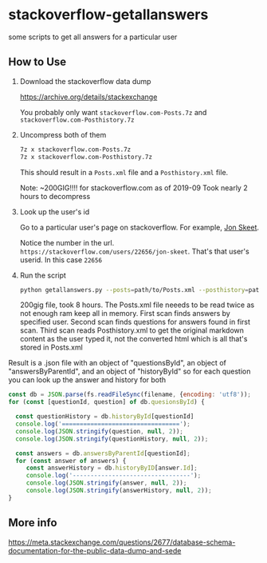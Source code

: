 # stackoverflow-getallanswers

some scripts to get all answers for a particular user

## How to Use

1. Download the stackoverflow data dump

   https://archive.org/details/stackexchange

   You probably only want `stackoverflow.com-Posts.7z` and `stackoverflow.com-Posthistory.7z`

3. Uncompress both of them

   ```sh
   7z x stackoverflow.com-Posts.7z
   7z x stackoverflow.com-Posthistory.7z
   ```

   This should result in a `Posts.xml` file and a `Posthistory.xml` file.

   Note: ~200GIG!!!! for stackoverflow.com as of 2019-09
   Took nearly 2 hours to decompress

3. Look up the user's id

   Go to a particular user's page on stackoverflow. For example, [Jon Skeet](https://stackoverflow.com/users/22656/jon-skeet).

   Notice the number in the url. `https://stackoverflow.com/users/22656/jon-skeet`. That's that user's userid. In this case `22656`

4. Run the script


   ```sh
   python getallanswers.py --posts=path/to/Posts.xml --posthistory=path/to/Posthistory.xml --out=path/to/output.json --userid=22656
   ```

   200gig file, took 8 hours. The Posts.xml file neeeds to be read twice as not enough ram keep all in memory.
   First scan finds answers by specified user. Second scan finds questions for answers found in first scan.
   Third scan reads Posthistory.xml to get the original markdown content as the user typed it, not the
   converted html which is all that's stored in Posts.xml

Result is a .json file with an object of "questionsById", an object of "answersByParentId", and
an object of "historyById" so for each question you can look up the answer and history for both

```js
const db = JSON.parse(fs.readFileSync(filename, {encoding: 'utf8'));
for (const [questionId, question] of db.quesionsById) {

  const questionHistory = db.historyById[questionId]
  console.log('=================================');
  console.log(JSON.stringify(question, null, 2));
  console.log(JSON.stringify(questionHistory, null, 2));

  const answers = db.answersByParentId[questionId];
  for (const answer of answers) {
     const answerHistory = db.historyByID[answer.Id];
     console.log('---------------------------------');
     console.log(JSON.stringify(answer, null, 2));
     console.log(JSON.stringify(answerHistory, null, 2));
}
```

## More info

https://meta.stackexchange.com/questions/2677/database-schema-documentation-for-the-public-data-dump-and-sede



